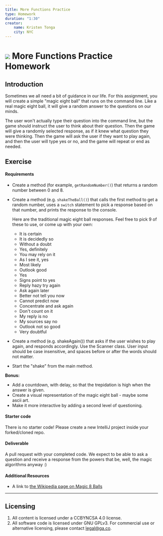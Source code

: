 ```yaml
---
title: More Functions Practice
type: Homework
duration: "1:30"
creator:
    name: Kristen Tonga
    city: NYC
---
```



# ![](https://ga-dash.s3.amazonaws.com/production/assets/logo-9f88ae6c9c3871690e33280fcf557f33.png) More Functions Practice Homework

## Introduction

Sometimes we all need a bit of guidance in our life. For this assignment, you will create a simple "magic eight ball" that runs on the command line. Like a real  magic eight ball, it will give a random answer to the questions on our minds.

The user won't actually type their question into the command line, but the game should instruct the user to think about their question. Then the game will give a randomly selected response, as if it knew what question they were thinking. Then the game will ask the user if they want to play again, and then the user will type yes or no, and the game will repeat or end as needed.

## Exercise

#### Requirements

- Create a method (for example, `getRandomNumber()`) that returns a random number between 0 and 8.


- Create a method (e.g. `shakeTheBall()`) that calls the first method to get a random number, uses a `switch` statement to pick a response based on that number, and prints the response to the console.

  Here are the traditional magic eight ball responses. Feel free to pick 9 of these to use, or come up with your own:
  - It is certain
  - It is decidedly so      
  - Without a doubt      
  - Yes, definitely      
  - You may rely on it      
  - As I see it, yes      
  - Most likely      
  - Outlook good      
  - Yes      
  - Signs point to yes      
  - Reply hazy try again      
  - Ask again later      
  - Better not tell you now      
  - Cannot predict now      
  - Concentrate and ask again      
  - Don't count on it      
  - My reply is no      
  - My sources say no      
  - Outlook not so good      
  - Very doubtful


- Create a method (e.g. shakeAgain()) that asks if the user wishes to play again, and responds accordingly. Use the Scanner class. User input should be case insensitive, and spaces before or after the words should not matter.


- Start the "shake" from the main method.


**Bonus:**
- Add a countdown, with delay, so that the trepidation is high when the answer is given.
- Create a visual representation of the magic eight ball - maybe some ascii art.
- Make it more interactive by adding a second level of questioning.

#### Starter code

There is no starter code! Please create a new IntelliJ project inside your forked/cloned repo.


#### Deliverable

A pull request with your completed code. We expect to be able to ask a question and receive a response from the powers that be, well, the magic algorithms anyway :)


#### Additional Resources

- A link to [the Wikipedia page on Magic 8 Balls](https://en.wikipedia.org/wiki/Magic_8-Ball)

---

## Licensing
1. All content is licensed under a CC­BY­NC­SA 4.0 license.
2. All software code is licensed under GNU GPLv3. For commercial use or alternative licensing, please contact [legal@ga.co](mailto:legal@ga.co).
